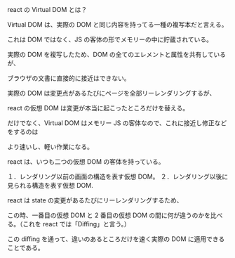 react の Virtual DOM とは？

Virtual DOM は、実際の DOM と同じ内容を持ってる一種の複写本だと言える。

これは DOM ではなく、JS の客体の形でメモリーの中に貯蔵されている。

実際の DOM を複写したため、DOM の全てのエレメントと属性を共有しているが、

ブラウザの文書に直接的に接近はできない。

実際の DOM は変更点があるたびにページを全部リーレンダリングするが、

react の仮想 DOM は変更が本当に起こったところだけを替える。

だけでなく、Virtual DOM はメモリー JS の客体なので、これに接近し修正などをするのは

より速いし、軽い作業になる。

react は、いつも二つの仮想 DOM の客体を持っている。

１．レンダリング以前の画面の構造を表す仮想 DOM。
２．レンダリング以後に見られる構造を表す仮想 DOM.

react は state の変更があるたびにリーレンダリングするため、

この時、一番目の仮想 DOM と 2 番目の仮想 DOM の間に何が違うのかを比べる。（これを react では「Diffing」と言う。）

この diffing を通って、違いのあるところだけを速く実際の DOM に適用できることである。
